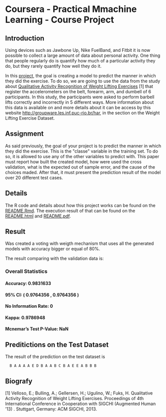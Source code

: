 # Coursera - Practical Mmachine Learning - Course Project

## Introduction

Using devices such as Jawbone Up, Nike FuelBand, and Fitbit it is now possible to collect a large amount of data about personal activity. One thing that people regularly do is quantify how much of a particular activity they do, but they rarely quantify how well they do it. 

In this [project](https://www.coursera.org/learn/practical-machine-learning/supplement/PvInj/course-project-instructions-read-first), the goal is creating a model to predict the manner in which they did the exercise. To do so, we are going to use the data from the study about [Qualitative Activity Recognition of Weight Lifting Exercises](http://groupware.les.inf.puc-rio.br/public/papers/2013.Velloso.QAR-WLE.pdf) [1] that register the accelerometers on the belt, forearm, arm, and dumbell of 6 participants. In this study, the participants were asked to perform barbell lifts correctly and incorrectly in 5 different ways. More information about this data is available on  and more details about it can be access by this website http://groupware.les.inf.puc-rio.br/har, in the section on the Weight Lifting Exercise Dataset.

## Assignment

As said previously, the goal of your project is to predict the manner in which they did the exercise. This is the "classe" variable in the training set. To do so, it is allowed to use any of the other variables to predict with. This paper must report how built the created model, how were used the cross validation, what is the expected out of sample error, and the cause of the choices maded. After that, it must present the prediction result of the model over 20 different test cases.

## Details

The R code and details about how this project works can be found on the [README.Rmd](README.Rmd). The execution result of that can be found on the [README.html](https://thiagomata.github.io/coursera_practical_machine_learning_course_project/README.html) and [README.pdf](README.pdf).

## Result

Was created a voting with weigth mechanism that uses all the generated models with accuracy bigger or equal of 80%.

The result comparing with the validation data is:

### Overall Statistics

#### Accuracy:	0.9831633
#### 95% CI:	( 0.9764356 , 0.9764356 )
#### No Information Rate:	0
#### Kappa:	0.9786948
#### Mcnemar’s Test P-Value:	NaN

## Preditictions on the Test Dataset

The result of the prediction on the test dataset is

```
  B A A A A E D B A A B C B A E E A B B B
```

## Biografy

[1] Velloso, E.; Bulling, A.; Gellersen, H.; Ugulino, W.; Fuks, H. Qualitative Activity Recognition of Weight Lifting Exercises. Proceedings of 4th International Conference in Cooperation with SIGCHI (Augmented Human ’13) . Stuttgart, Germany: ACM SIGCHI, 2013.

